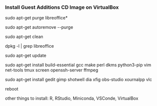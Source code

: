 ### Install Guest Additions CD Image on VirtualBox

sudo apt-get purge libreoffice*

sudo apt-get autoremove --purge

sudo apt-get clean

dpkg -l | grep libreoffice

sudo apt-get update

sudo apt-get install build-essential gcc make perl dkms python3-pip vim net-tools tmux screen openssh-server ffmpeg

sudo apt-get install gedit gimp shotwell dia xfig obs-studio xournalpp vlc

reboot

other things to install: R, RStudio, Miniconda, VSConde, VirtualBox
